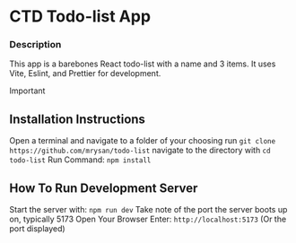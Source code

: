 # CTD Todo-list App

### Description

This app is a barebones React todo-list with a name and 3 items. It uses Vite, Eslint, and Prettier for development.

> [!IMPORTANT]
>
> ## Installation Instructions
>
> Open a terminal and navigate to a folder of your choosing
> run `git clone https://github.com/mrysan/todo-list`
> navigate to the directory with `cd todo-list`
> Run Command: `npm install`
>
> ## How To Run Development Server
>
> Start the server with: `npm run dev`
> Take note of the port the server boots up on, typically 5173
> Open Your Browser
> Enter: `http://localhost:5173` (Or the port displayed)
